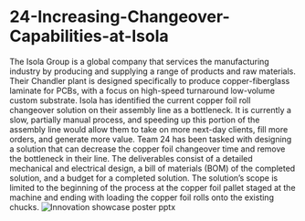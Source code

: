 # 24-Increasing-Changeover-Capabilities-at-Isola
The Isola Group is a global company that services the manufacturing industry by producing and supplying a range of products and raw materials. Their Chandler plant is designed specifically to produce copper-fiberglass laminate for PCBs, with a focus on high-speed turnaround low-volume custom substrate. Isola has identified the current copper foil roll changeover solution on their assembly line as a bottleneck. It is currently a slow, partially manual process, and speeding up this portion of the assembly line would allow them to take on more next-day clients, fill more orders, and generate more value. Team 24 has been tasked with designing a solution that can decrease the copper foil changeover time and remove the bottleneck in their line. The deliverables consist of a detailed mechanical and electrical design, a bill of materials (BOM) of the completed solution, and a budget for a completed solution. The solution’s scope is limited to the beginning of the process at the copper foil pallet staged at the machine and ending with loading the copper foil rolls onto the existing chucks.
![Innovation showcase poster pptx](https://github.com/Tatwik19/24-Increasing-Changeover-Capabilities-at-Isola/assets/67763638/7d936969-ee3f-4279-a3a5-ffb391c334be)
